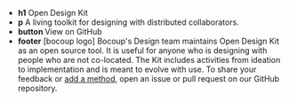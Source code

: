 * <strong>h1</strong> Open Design Kit
* <strong>p</strong>  A living toolkit for designing with distributed collaborators.
* <strong>button </strong> View on GitHub
* <strong>footer</strong> [bocoup logo] Bocoup's Design team maintains Open Design Kit as an open source tool. It is useful for anyone who is designing with people who are not co-located. The Kit includes activities from ideation to implementation and is meant to evolve with use. To share your feedback or [add a method](https://github.com/bocoup/opendesignkit/wiki/Method-Guide-Template), open an issue or pull request on our GitHub repository.
